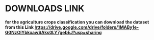 <b><h1>DOWNLOADS LINK</h1></b>
<b>for the agriculture crops classification you can download the dataset from this Link<b>
https://drive.google.com/drive/folders/1MABy1e-G0NzOlYbkxawSAks0LY7gebEJ?usp=sharing
